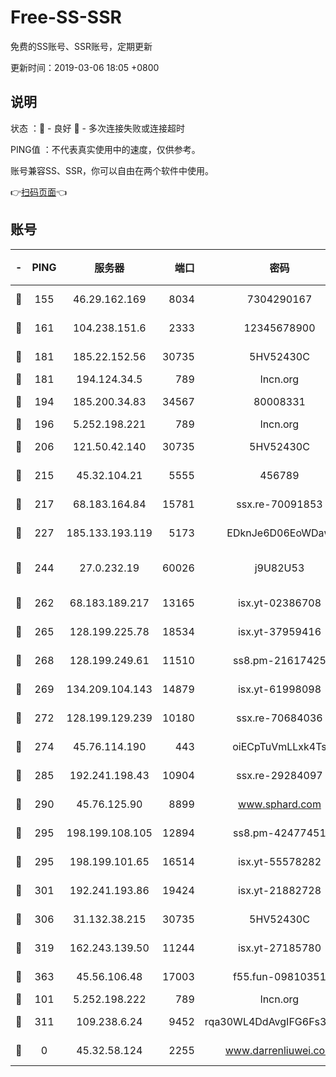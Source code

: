 # Free-SS-SSR

免费的SS账号、SSR账号，定期更新

更新时间：2019-03-06 18:05 +0800

## 说明

状态     ：🙂 - 良好 🙁 - 多次连接失败或连接超时

PING值   ：不代表真实使用中的速度，仅供参考。

账号兼容SS、SSR，你可以自由在两个软件中使用。

👉[扫码页面](https://liesauer.github.io/Free-SS-SSR/)👈

## 账号

|-|PING|服务器|端口|密码|加密方式|区域|
|:----:|:----:|:-----:|-----:|:----:|:----:|:----:|
|🙂|155|46.29.162.169|8034|7304290167|aes-256-cfb|RU|
|🙂|161|104.238.151.6|2333|12345678900|aes-256-cfb|JP|
|🙂|181|185.22.152.56|30735|5HV52430C|aes-256-cfb|RU|
|🙂|181|194.124.34.5|789|lncn.org|rc4|JP|
|🙂|194|185.200.34.83|34567|80008331|aes-256-cfb|US|
|🙂|196|5.252.198.221|789|lncn.org|rc4|JP|
|🙂|206|121.50.42.140|30735|5HV52430C|aes-256-cfb|JP|
|🙂|215|45.32.104.21|5555|456789|aes-256-cfb|SG|
|🙂|217|68.183.164.84|15781|ssx.re-70091853|aes-256-cfb|US|
|🙂|227|185.133.193.119|5173|EDknJe6D06EoWDaw|aes-256-cfb|US|
|🙂|244|27.0.232.19|60026|j9U82U53|xchacha20-ietf-poly1305|HK|
|🙂|262|68.183.189.217|13165|isx.yt-02386708|aes-256-cfb|SG|
|🙂|265|128.199.225.78|18534|isx.yt-37959416|aes-256-cfb|SG|
|🙂|268|128.199.249.61|11510|ss8.pm-21617425|aes-256-cfb|SG|
|🙂|269|134.209.104.143|14879|isx.yt-61998098|aes-256-cfb|SG|
|🙂|272|128.199.129.239|10180|ssx.re-70684036|aes-256-cfb|SG|
|🙂|274|45.76.114.190|443|oiECpTuVmLLxk4Ts|aes-256-cfb|AU|
|🙂|285|192.241.198.43|10904|ssx.re-29284097|aes-256-cfb|US|
|🙂|290|45.76.125.90|8899|www.sphard.com|aes-256-cfb|AU|
|🙂|295|198.199.108.105|12894|ss8.pm-42477451|aes-256-cfb|US|
|🙂|295|198.199.101.65|16514|isx.yt-55578282|aes-256-cfb|US|
|🙂|301|192.241.193.86|19424|isx.yt-21882728|aes-256-cfb|US|
|🙂|306|31.132.38.215|30735|5HV52430C|aes-256-cfb|US|
|🙂|319|162.243.139.50|11244|isx.yt-27185780|aes-256-cfb|US|
|🙂|363|45.56.106.48|17003|f55.fun-09810351|aes-256-cfb|US|
|🙂|101|5.252.198.222|789|lncn.org|rc4|JP|
|🙂|311|109.238.6.24|9452|rqa30WL4DdAvgIFG6Fs3znzTa|aes-256-cfb|FR|
|🙁|0|45.32.58.124|2255|www.darrenliuwei.com|aes-256-cfb|JP|
